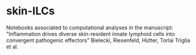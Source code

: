 # skin-ILCs
Notebooks associated to computational analyses in the manuscript: "Inflammation drives diverse skin-resident innate lymphoid cells into convergent pathogenic effectors" Bielecki, Riesenfeld, Hütter, Torlai Triglia et al.
